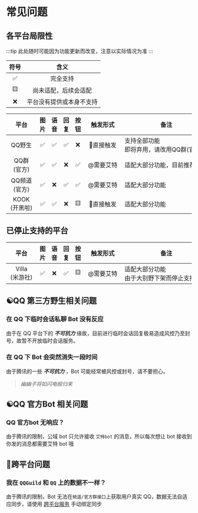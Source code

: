 # 常见问题

## 各平台局限性

:::tip
此处随时可能因为功能更新而改变，注意以实际情况为准
:::

| 符号  |           含义           |
| :---: | :----------------------: |
|   ✅   |         完全支持         |
|   🟨   |   尚未适配，后续会适配   |
|   ❌   | 平台没有提供或本身不支持 |

|        平台        | 图片  | 语音  | 回复  | 按钮  | 触发形式  | 备注                                                               |
| :----------------: | :---: | :---: | :---: | :---: | :-------: | ------------------------------------------------------------------- |
|       <div style="width: 50pt">QQ野生</div>       |   ✅   |   ✅   |   ✅   |   ❌   | <div style="width: 65pt">🐝直接触发</div> | <div style="width: 170pt">支持全部功能<Badge type="warning" text="已弃用" vertical="top" /><br/>即将弃用，请改用QQ群(官方)</div>                         |
|  QQ群<br/>(官方)   |   ✅   |   ✅   |   ❌   |   ✅   | @需要艾特 | 适配大部分功能，目前推荐使用                                        |
| QQ频道<br/>(官方)  |   ✅   |   ❌   |   ✅   |   ✅   | @需要艾特 | 适配大部分功能                                                      |
| KOOK<br/>(开黑啦)  |   ✅   |   ✅   |   ❌   |   🟨   | 🐝直接触发 | 适配大部分功能                                                      |

## 已停止支持的平台

|        平台        | 图片  | 语音  | 回复  | 按钮  | 触发形式  | 备注                                                                |
| :----------------: | :---: | :---: | :---: | :---: | :-------: | ------------------------------------------------------------------- |
| <div style="width: 50pt">Villa<br/>(米游社)</div> |   ✅   |   ❌   |   ✅   |   🟨   | <div style="width: 65pt">@需要艾特</div> | <div style="width: 170pt">适配大部分功能<br/>由于大别野下架而停止支持</div> |

## ☯️QQ 第三方野生相关问题

### 在 QQ 下临时会话私聊 Bot 没有反应

由于在 QQ 平台下的 ***不可抗力*** 缘故，目前进行临时会话回复极易造成风控乃至封号，故暂不开放临时会话服务。

### 在 QQ 下 Bot 会突然消失一段时间

由于腾讯的一些 ***不可抗力*** ，Bot 可能经常被风控或封号，请不要担心。

> *幽幽子将如闪电般归来*

## ☯️QQ 官方Bot 相关问题

### QQ 官方bot 无响应？

由于腾讯的限制，公域 bot 只允许接收 `艾特bot` 的消息，所以每次想让 bot 接收到你发的消息都需要艾特 bot 哦

## 🐝跨平台问题

### 我在 `QQGuild` 和 `QQ` 上的数据不一样？

由于腾讯的限制，Bot 无法在`频道/官方群接口`上获取用户真实 QQ，数据无法自适应同步，请使用 [跨平台服务](../function/admin/platform.md) 手动绑定同步
